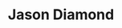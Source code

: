 ---
title: "Jason Diamond"
presenter_id: jason_diamond
permalink: /member_full_presentations/jason_diamond
layout: member_all_presentations
---